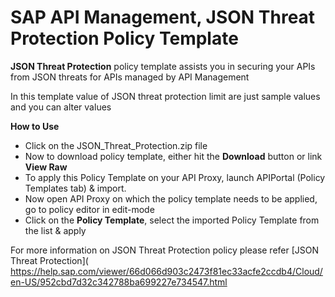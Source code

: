# SAP API Management, JSON Threat Protection Policy Template 


**JSON Threat Protection** policy template assists you in securing your APIs from JSON threats for APIs managed by API Management

In this template value of JSON threat protection limit are just sample values and you can alter values

**How to Use**

* Click on the JSON_Threat_Protection.zip file
* Now to download policy template, either hit the **Download** button or link **View Raw**
* To apply this Policy Template on your API Proxy, launch APIPortal (Policy Templates tab) & import.
* Now open API Proxy on which the policy template needs to be applied, go to policy editor in edit-mode
* Click on the **Policy Template**, select the imported Policy Template from the list & apply

For more information on JSON Threat Protection policy please refer [JSON Threat Protection]( https://help.sap.com/viewer/66d066d903c2473f81ec33acfe2ccdb4/Cloud/en-US/952cbd7d32c342788ba699227e734547.html
